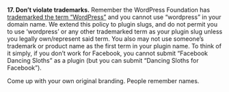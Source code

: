 **17. Don’t violate trademarks.** Remember the WordPress Foundation has [trademarked the term “WordPress”](http://wordpressfoundation.org/trademark-policy/) and you cannot use “wordpress” in your domain name. We extend this policy to plugin slugs, and do not permit you to use ‘wordpress’ or any other trademarked term as your plugin slug unless you legally own/represent said term. You also may not use someone’s trademark or product name as the first term in your plugin name. To think of it simply, if you don’t work for Facebook, you cannot submit “Facebook Dancing Sloths” as a plugin (but you can submit “Dancing Sloths for Facebook”).

Come up with your own original branding. People remember names.